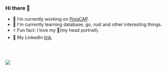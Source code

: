 ### Hi there 👋

* 🔭 I’m currently working on [PingCAP](https://github.com/pingcap).
* 🌱 I'm currently learning database, go, rust and other interesting things.
* ⚡ Fun fact: I love my 🐶(my head portrait).
* 💬 My LinkedIn [link](https://www.linkedin.com/in/hangjie-jason-mo-075770126/).

<br>
<br>

![](https://github-profile-summary-cards.vercel.app/api/cards/profile-details?username=Defined2014)

<!--
**Defined2014/Defined2014** is a ✨ _special_ ✨ repository because its `README.md` (this file) appears on your GitHub profile.

Here are some ideas to get you started:

- 🔭 I’m currently working on ...
- 🌱 I’m currently learning ...
- 👯 I’m looking to collaborate on ...
- 🤔 I’m looking for help with ...
- 💬 Ask me about ...
- 📫 How to reach me: ...
- 😄 Pronouns: ...
- ⚡ Fun fact: ...
-->
